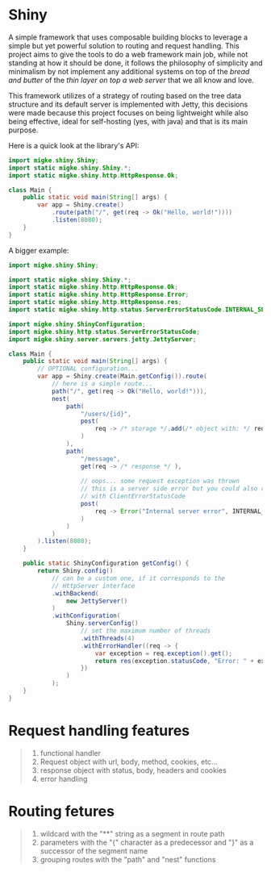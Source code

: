 # Shiny

A simple framework that uses composable building blocks to leverage
a simple but yet powerful solution to routing and request handling.
This project aims to give the tools to do a web framework main job,
while not standing at how it should be done, it follows the philosophy
of simplicity and minimalism by not implement any additional systems
on top of the _bread and butter_ of the _thin layer on top a web server_
that we all know and love.

This framework utilizes of a strategy of routing based on the tree data
structure and its default server is implemented with Jetty,
this decisions were made because this project focuses on being lightweight
while also being effective, ideal for self-hosting (yes, with java) and that
is its main purpose.

Here is a quick look at the library's API:
```java
import migke.shiny.Shiny;
import static migke.shiny.Shiny.*;
import static migke.shiny.http.HttpResponse.Ok;

class Main {
    public static void main(String[] args) {
        var app = Shiny.create()
            .route(path("/", get(req -> Ok("Hello, world!"))))
            .listen(8080);
    }
}
```
A bigger example:
```java
import migke.shiny.Shiny;

import static migke.shiny.Shiny.*;
import static migke.shiny.http.HttpResponse.Ok;
import static migke.shiny.http.HttpResponse.Error;
import static migke.shiny.http.HttpResponse.res;
import static migke.shiny.http.status.ServerErrorStatusCode.INTERNAL_SERVER_ERROR;

import migke.shiny.ShinyConfiguration;
import migke.shiny.http.status.ServerErrorStatusCode;
import migke.shiny.server.servers.jetty.JettyServer;

class Main {
    public static void main(String[] args) {
        // OPTIONAL configuration...
        var app = Shiny.create(Main.getConfig()).route(
            // here is a simple route...
            path("/", get(req -> Ok("Hello, world!"))),
            nest(
                path(
                    "/users/{id}",
                    post(
                        req -> /* storage */.add(/* object with: */ req.param("id") /* ... */)
                    )
                ),
                path(
                    "/message",
                    get(req -> /* response */ ),
                        
                    // oops... some request exception was thrown
                    // this is a server side error but you could also call
                    // with ClientErrorStatusCode
                    post(
                        req -> Error("Internal server error", INTERNAL_SERVER_ERROR)
                    )
                )
            )
        ).listen(8080);
    }

    public static ShinyConfiguration getConfig() {
        return Shiny.config()
            // can be a custom one, if it corresponds to the
            // HttpServer interface
            .withBackend(
                new JettyServer()
            )
            .withConfiguration(
                Shiny.serverConfig()
                    // set the maximum number of threads
                    .withThreads(4)
                    .withErrorHandler((req -> {
                        var exception = req.exception().get();
                        return res(exception.statusCode, "Error: " + exception.getMessage());
                    })
                )
            );
    }
}
```

# Request handling features

> 1. functional handler
> 2. Request object with url, body, method, cookies, etc...
> 3. response object with status, body, headers and cookies
> 4. error handling

# Routing fetures

> 1. wildcard with the "**" string as a segment in route path
> 2. parameters with the "{" character as a predecessor and "}"
>    as a successor of the segment name
> 3. grouping routes with the "path" and "nest" functions

